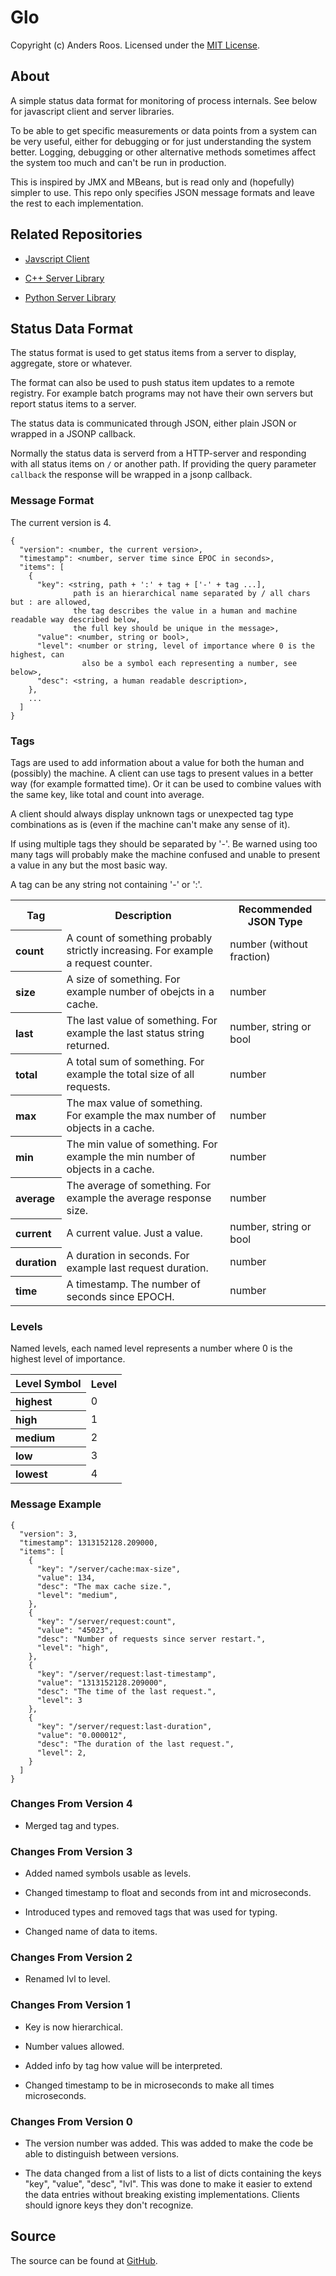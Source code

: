 # Glo #

Copyright (c) Anders Roos. Licensed under the [MIT License](https://github.com/andersroos/LICENSE.txt).

## About ##

A simple status data format for monitoring of process internals. See
below for javascript client and server libraries.

To be able to get specific measurements or data points from a system
can be very useful, either for debugging or for just understanding the
system better. Logging, debugging or other alternative methods
sometimes affect the system too much and can't be run in production.

This is inspired by JMX and MBeans, but is read only and (hopefully)
simpler to use. This repo only specifies JSON message formats and
leave the rest to each implementation.

## Related Repositories ##

* [Javscript Client](http://github.com/andersroos/glo-client)

* [C++ Server Library](http://github.com/andersroos/glo-cpplib)

* [Python Server Library](http://github.com/andersroos/glo-pylib)

## Status Data Format ##

The status format is used to get status items from a server to
display, aggregate, store or whatever.

The format can also be used to push status item updates to a remote
registry. For example batch programs may not have their own servers
but report status items to a server.

The status data is communicated through JSON, either plain JSON or
wrapped in a JSONP callback.

Normally the status data is serverd from a HTTP-server and responding
with all status items on `/` or another path. If providing the query
parameter `callback` the response will be wrapped in a jsonp callback.

### Message Format ###

The current version is 4.

    {
      "version": <number, the current version>,
      "timestamp": <number, server time since EPOC in seconds>,
      "items": [
        {
          "key": <string, path + ':' + tag + ['-' + tag ...],
                  path is an hierarchical name separated by / all chars but : are allowed,
                  the tag describes the value in a human and machine readable way described below,
                  the full key should be unique in the message>,
          "value": <number, string or bool>,
          "level": <number or string, level of importance where 0 is the highest, can
                    also be a symbol each representing a number, see below>,
          "desc": <string, a human readable description>,
        },
        ...
      ]
    }

### Tags ####

Tags are used to add information about a value for both the human and
(possibly) the machine. A client can use tags to present values in a
better way (for example formatted time). Or it can be used to combine
values with the same key, like total and count into average.

A client should always display unknown tags or unexpected tag type
combinations as is (even if the machine can't make any sense of it).

If using multiple tags they should be separated by '-'. Be warned
using too many tags will probably make the machine confused and unable
to present a value in any but the most basic way.

A tag can be any string not containing '-' or ':'.

<table>
  <tr><th>Tag</th>                 <th>Description</th>                                                                               <th>Recommended JSON Type</th>                </tr>
  <tr><th align=left>count</th>    <td>A count of something probably strictly increasing. For example a request counter.</td>         <td align=left>number (without fraction)</td> </tr>
  <tr><th align=left>size</th>     <td>A size of something. For example number of obejcts in a cache.</td>                            <td align=left>number</td>                    </tr>
  <tr><th align=left>last</th>     <td>The last value of something. For example the last status string returned.</td>                 <td align=left>number, string or bool</td>    </tr>
  <tr><th align=left>total</th>    <td>A total sum of something. For example the total size of all requests.</td>                     <td align=left>number</td>                    </tr>
  <tr><th align=left>max</th>      <td>The max value of something. For example the max number of objects in a cache.</td>             <td align=left>number</td>                    </tr>
  <tr><th align=left>min</th>      <td>The min value of something. For example the min number of objects in a cache.</td>             <td align=left>number</td>                    </tr>
  <tr><th align=left>average</th>  <td>The average of something. For example the average response size.</td>                          <td align=left>number</td>                    </tr>
  <tr><th align=left>current</th>  <td>A current value. Just a value.</td>                                                            <td align=left>number, string or bool</td>    </tr>
  <tr><th align=left>duration</th> <td>A duration in seconds. For example last request duration.</td>                                 <td align=left>number</td>                    </tr>
  <tr><th align=left>time</th>     <td>A timestamp. The number of seconds since EPOCH.</td>                                           <td align=left>number</td>                    </tr>
</table>

### Levels ###

Named levels, each named level represents a number where 0 is the highest level of importance.
<table>
  <tr><th>Level Symbol</th>       <th>Level</th> </tr>
  <tr><th align=left>highest</th> <td>0</td>     </tr>
  <tr><th align=left>high</th>    <td>1</td>     </tr>
  <tr><th align=left>medium</th>  <td>2</td>     </tr>
  <tr><th align=left>low</th>     <td>3</td>     </tr>
  <tr><th align=left>lowest</th>  <td>4</td>     </tr>
</table>

### Message Example ###

    {
      "version": 3,
      "timestamp": 1313152128.209000,
      "items": [
        {
          "key": "/server/cache:max-size",
          "value": 134,
          "desc": "The max cache size.",
          "level": "medium",
        },
        {
          "key": "/server/request:count",
          "value": "45023",
          "desc": "Number of requests since server restart.",
          "level": "high",
        },
        {
          "key": "/server/request:last-timestamp",
          "value": "1313152128.209000",
          "desc": "The time of the last request.",
          "level": 3
        },
        {
          "key": "/server/request:last-duration",
          "value": "0.000012",
          "desc": "The duration of the last request.",
          "level": 2,
        }
      ]
    }

### Changes From Version 4 ###

* Merged tag and types.

### Changes From Version 3 ###

* Added named symbols usable as levels.

* Changed timestamp to float and seconds from int and microseconds.

* Introduced types and removed tags that was used for typing.

* Changed name of data to items.

### Changes From Version 2 ###

* Renamed lvl to level.

### Changes From Version 1 ###

* Key is now hierarchical.

* Number values allowed.

* Added info by tag how value will be interpreted.

* Changed timestamp to be in microseconds to make all times microseconds.

### Changes From Version 0 ###

* The version number was added. This was added to make the code be able to distinguish between versions.

* The data changed from a list of lists to a list of dicts containing
  the keys "key", "value", "desc", "lvl". This was done to make it
  easier to extend the data entries without breaking existing
  implementations. Clients should ignore keys they don't recognize.

## Source ##

The source can be found at [GitHub](https://github.com/andersroos/glo).
